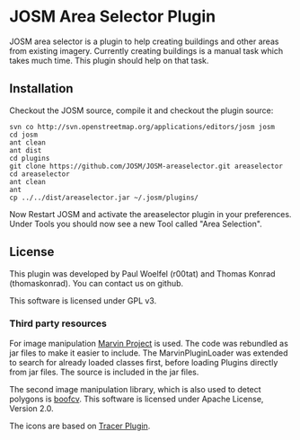 JOSM Area Selector Plugin 
======

JOSM area selector is a plugin to help creating buildings and other areas from existing imagery. Currently creating buildings is a manual task which takes much time. This plugin should help on that task. 

## Installation
Checkout the JOSM source, compile it and checkout the plugin source:

    svn co http://svn.openstreetmap.org/applications/editors/josm josm
    cd josm
    ant clean
    ant dist
    cd plugins
    git clone https://github.com/JOSM/JOSM-areaselector.git areaselector
    cd areaselector
    ant clean
    ant
    cp ../../dist/areaselector.jar ~/.josm/plugins/
    
Now Restart JOSM and activate the areaselector plugin in your preferences. 
Under Tools you should now see a new Tool called "Area Selection". 
    

## License

This plugin was developed by Paul Woelfel (r00tat) and Thomas Konrad (thomaskonrad). You can contact us on github.

This software is licensed under GPL v3. 

### Third party resources

For image manipulation [Marvin Project](http://marvinproject.sourceforge.net/) is used. The code was rebundled as jar files to make it easier to include. The MarvinPluginLoader was extended to search for already loaded classes first, before loading Plugins directly from jar files. The source is included in the jar files. 

The second image manipulation library, which is also used to detect polygons is [boofcv](http://boofcv.org/). This software is licensed under Apache License, Version 2.0. 

The icons are based on [Tracer Plugin](http://wiki.openstreetmap.org/wiki/JOSM/Plugins/Tracer). 

